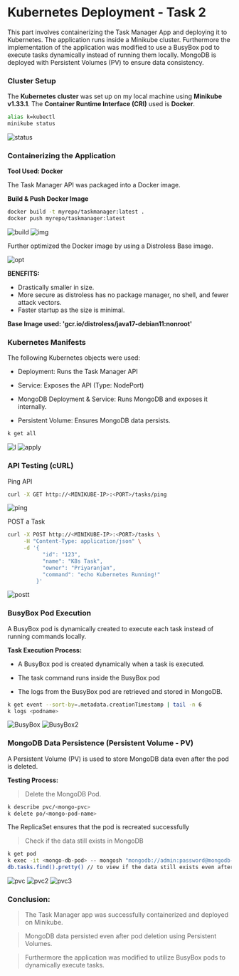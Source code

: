 # Kubernetes Deployment - Task 2

This part involves containerizing the Task Manager App and deploying it to Kubernetes. The application runs inside a Minikube cluster. Furthermore the implementation of the application was modified to use a BusyBox pod to execute tasks dynamically instead of running them locally. MongoDB is deployed with Persistent Volumes (PV) to ensure data consistency.

### Cluster Setup

The **Kubernetes cluster** was set up on my local machine using **Minikube v1.33.1**.
The **Container Runtime Interface (CRI)** used is **Docker**.

```bash
alias k=kubectl
minikube status
```
![status](SCREENSHOTS/minikube-status.png)

### Containerizing the Application

**Tool Used: Docker**

The Task Manager API was packaged into a Docker image.

**Build & Push Docker Image**
```bash
docker build -t myrepo/taskmanager:latest .
docker push myrepo/taskmanager:latest
```
![build](SCREENSHOTS/dockerbuild-cmd.png)
![img](SCREENSHOTS/dockerimg-hub.png)

Further optimized the Docker image by using a Distroless Base image.

![opt](SCREENSHOTS/opt.png)

**BENEFITS:**
- Drastically smaller in size.
- More secure as distroless has no package manager, no shell, and fewer attack vectors.
- Faster startup as the size is minimal.

**Base Image used: 'gcr.io/distroless/java17-debian11:nonroot'**

### Kubernetes Manifests

The following Kubernetes objects were used:

- Deployment: Runs the Task Manager API

- Service: Exposes the API (Type: NodePort)

- MongoDB Deployment & Service: Runs MongoDB and exposes it internally.

- Persistent Volume: Ensures MongoDB data persists.

```bash
k get all
```
![l](SCREENSHOTS/manifest-list.png)
![apply](SCREENSHOTS/get-all.png)

### API Testing (cURL)

Ping API

```bash
curl -X GET http://<MINIKUBE-IP>:<PORT>/tasks/ping
```
![ping](SCREENSHOTS/ping.png)

POST a Task

```bash
curl -X POST http://<MINIKUBE-IP>:<PORT>/tasks \
     -H "Content-Type: application/json" \
     -d '{
           "id": "123",
           "name": "K8s Task",
           "owner": "Priyaranjan",
           "command": "echo Kubernetes Running!"
         }'
```
![postt](SCREENSHOTS/post-check.png)

### BusyBox Pod Execution

A BusyBox pod is dynamically created to execute each task instead of running commands locally.

**Task Execution Process:**
- A BusyBox pod is created dynamically when a task is executed.

- The task command runs inside the BusyBox pod

- The logs from the BusyBox pod are retrieved and stored in MongoDB.


```bash
k get event --sort-by=.metadata.creationTimestamp | tail -n 6
k logs <podname>
```
![BusyBox](SCREENSHOTS/busybox-creation.png)
![BusyBox2](SCREENSHOTS/busybox-creation2.png)

### MongoDB Data Persistence (Persistent Volume - PV)

A Persistent Volume (PV) is used to store MongoDB data even after the pod is deleted.

**Testing Process:**

> Delete the MongoDB Pod.
```bash
k describe pvc/<mongo-pvc>
k delete po/<mongo-pod-name>
```
The ReplicaSet ensures that the pod is recreated successfully

> Check if the data still exists in MongoDB

```bash
k get pod
k exec -it <mongo-db-pod> -- mongosh "mongodb://admin:password@mongodb-service:27017/taskdb?authSource=admin" //mongosh
db.tasks.find().pretty() // to view if the data still exists even after the pod restarts.
```
![pvc](SCREENSHOTS/mongo-pvc.png)
![pvc2](SCREENSHOTS/mongo-pvc2.png)
![pvc3](SCREENSHOTS/mongo-pvc3.png)

### Conclusion:

> The Task Manager app was successfully containerized and deployed on Minikube.

> MongoDB data persisted even after pod deletion using Persistent Volumes.

> Furthermore the application was modified to utilize BusyBox pods to dynamically execute tasks.
